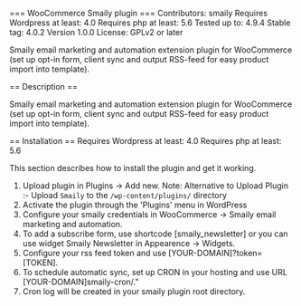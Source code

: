 === WooCommerce Smaily plugin ===
Contributors: smaily
Requires Wordpress at least: 4.0
Requires php at least: 5.6
Tested up to: 4.9.4
Stable tag: 4.0.2
Version 1.0.0
License: GPLv2 or later


Smaily email marketing and automation extension plugin for WooCommerce (set up opt-in form, client sync and output RSS-feed for easy product import into template).
 
== Description ==
 
Smaily email marketing and automation extension plugin for WooCommerce (set up opt-in form, client sync and output RSS-feed for easy product import into template).
 
== Installation ==
Requires Wordpress at least: 4.0
Requires php at least: 5.6

This section describes how to install the plugin and get it working.
1. Upload plugin in Plugins -> Add new.
   Note: Alternative to Upload Plugin :- Upload `Smaily` to the `/wp-content/plugins/` directory
2. Activate the plugin through the 'Plugins' menu in WordPress
3. Configure your smaily credentials in WooCommerce -> Smaily email marketing and  automation.
4. To add a subscribe form, use shortcode [smaily_newsletter] or you can use widget Smaily Newsletter in Appearence -> Widgets.
5. Configure your rss feed token and use [YOUR-DOMAIN]?token=[TOKEN].
6. To schedule automatic sync, set up CRON in your hosting and use URL [YOUR-DOMAIN]smaily-cron/."
7. Cron log will be created in your smaily plugin root directory.
